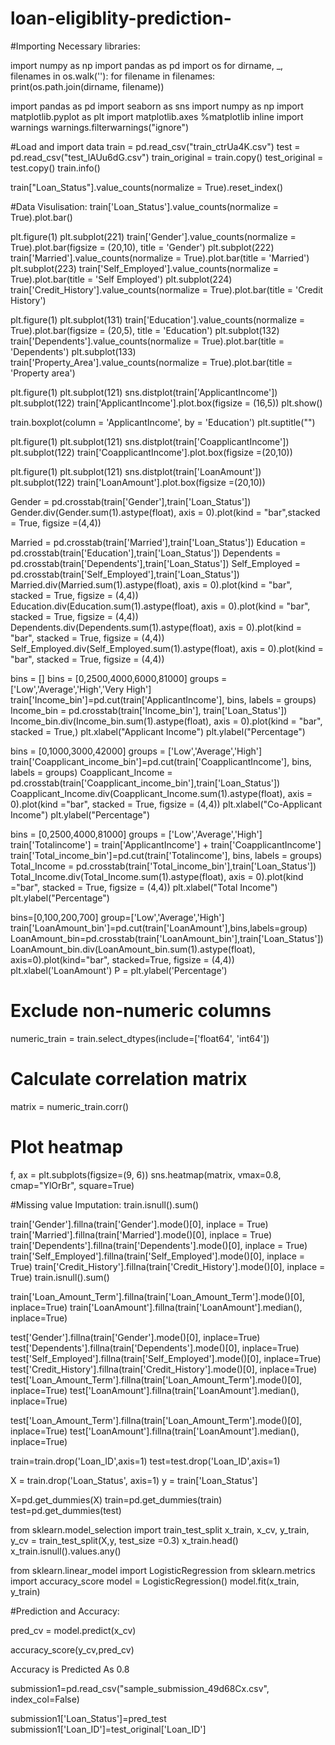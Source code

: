 # loan-eligiblity-prediction-
#Importing Necessary libraries:

import numpy as np 
import pandas as pd 
import os
for dirname, _, filenames in os.walk(''):
for filename in filenames:
print(os.path.join(dirname, filename))

import pandas as pd
import seaborn as sns
import numpy as np
import matplotlib.pyplot as plt
import matplotlib.axes
%matplotlib inline
import warnings
warnings.filterwarnings("ignore")


#Load and import data
train = pd.read_csv("train_ctrUa4K.csv")
test = pd.read_csv("test_lAUu6dG.csv")
train_original = train.copy()
test_original = test.copy()
train.info()




   








train["Loan_Status"].value_counts(normalize = True).reset_index()



  
#Data Visulisation:
train['Loan_Status'].value_counts(normalize = True).plot.bar()
    




plt.figure(1)
plt.subplot(221)
train['Gender'].value_counts(normalize = True).plot.bar(figsize = (20,10), title = 'Gender')
plt.subplot(222)
train['Married'].value_counts(normalize = True).plot.bar(title = 'Married')
plt.subplot(223)
train['Self_Employed'].value_counts(normalize = True).plot.bar(title = 'Self Employed')
plt.subplot(224)
train['Credit_History'].value_counts(normalize = True).plot.bar(title = 'Credit History')



plt.figure(1)
plt.subplot(131)
train['Education'].value_counts(normalize = True).plot.bar(figsize = (20,5), title = 'Education')
plt.subplot(132)
train['Dependents'].value_counts(normalize = True).plot.bar(title = 'Dependents')
plt.subplot(133)
train['Property_Area'].value_counts(normalize = True).plot.bar(title = 'Property area')





plt.figure(1)
plt.subplot(121)
sns.distplot(train['ApplicantIncome'])
plt.subplot(122)
train['ApplicantIncome'].plot.box(figsize = (16,5))
plt.show()


  

train.boxplot(column = 'ApplicantIncome', by = 'Education')
plt.suptitle("")








   




plt.figure(1)
plt.subplot(121)
sns.distplot(train['CoapplicantIncome'])
plt.subplot(122)
train['CoapplicantIncome'].plot.box(figsize =(20,10))

   
plt.figure(1)
plt.subplot(121)
sns.distplot(train['LoanAmount'])
plt.subplot(122)
train['LoanAmount'].plot.box(figsize =(20,10))
   

Gender = pd.crosstab(train['Gender'],train['Loan_Status'])
Gender.div(Gender.sum(1).astype(float), axis = 0).plot(kind = "bar",stacked = True, figsize =(4,4))

   











  
Married = pd.crosstab(train['Married'],train['Loan_Status'])
Education = pd.crosstab(train['Education'],train['Loan_Status'])
Dependents = pd.crosstab(train['Dependents'],train['Loan_Status'])
Self_Employed = pd.crosstab(train['Self_Employed'],train['Loan_Status'])
Married.div(Married.sum(1).astype(float), axis = 0).plot(kind = "bar", stacked = True, figsize = (4,4))
Education.div(Education.sum(1).astype(float), axis = 0).plot(kind = "bar", stacked = True, figsize = (4,4))
Dependents.div(Dependents.sum(1).astype(float), axis = 0).plot(kind = "bar", stacked = True, figsize = (4,4))
Self_Employed.div(Self_Employed.sum(1).astype(float), axis = 0).plot(kind = "bar", stacked = True, figsize = (4,4))

      





         




          







bins = []
bins = [0,2500,4000,6000,81000]
groups = ['Low','Average','High','Very High']
train['Income_bin']=pd.cut(train['ApplicantIncome'], bins, labels = groups)
Income_bin = pd.crosstab(train['Income_bin'], train['Loan_Status'])
Income_bin.div(Income_bin.sum(1).astype(float), axis = 0).plot(kind = "bar", stacked = True,)
plt.xlabel("Applicant Income")
plt.ylabel("Percentage")


      











bins = [0,1000,3000,42000]
groups = ['Low','Average','High']
train['Coapplicant_income_bin']=pd.cut(train['CoapplicantIncome'], bins, labels = groups)
Coapplicant_Income = pd.crosstab(train['Coapplicant_income_bin'],train['Loan_Status'])
Coapplicant_Income.div(Coapplicant_Income.sum(1).astype(float), axis = 0).plot(kind ="bar", stacked = True, figsize = (4,4))
plt.xlabel("Co-Applicant Income")
plt.ylabel("Percentage")




     











bins = [0,2500,4000,81000]
groups = ['Low','Average','High']
train['Totalincome'] = train['ApplicantIncome'] + train['CoapplicantIncome']
train['Total_income_bin']=pd.cut(train['Totalincome'], bins, labels = groups)
Total_Income = pd.crosstab(train['Total_income_bin'],train['Loan_Status'])
Total_Income.div(Total_Income.sum(1).astype(float), axis = 0).plot(kind ="bar", stacked = True, figsize = (4,4))
plt.xlabel("Total Income")
plt.ylabel("Percentage")


      






bins=[0,100,200,700]
group=['Low','Average','High']
train['LoanAmount_bin']=pd.cut(train['LoanAmount'],bins,labels=group)
LoanAmount_bin=pd.crosstab(train['LoanAmount_bin'],train['Loan_Status'])
LoanAmount_bin.div(LoanAmount_bin.sum(1).astype(float), axis=0).plot(kind="bar", stacked=True, figsize = (4,4))
plt.xlabel('LoanAmount')
P = plt.ylabel('Percentage')

     










# Exclude non-numeric columns
numeric_train = train.select_dtypes(include=['float64', 'int64'])

# Calculate correlation matrix
matrix = numeric_train.corr()

# Plot heatmap
f, ax = plt.subplots(figsize=(9, 6))
sns.heatmap(matrix, vmax=0.8, cmap="YlOrBr", square=True)






      













#Missing value Imputation:
train.isnull().sum()







     



train['Gender'].fillna(train['Gender'].mode()[0], inplace = True)
train['Married'].fillna(train['Married'].mode()[0], inplace = True)
train['Dependents'].fillna(train['Dependents'].mode()[0], inplace = True)
train['Self_Employed'].fillna(train['Self_Employed'].mode()[0], inplace = True)
train['Credit_History'].fillna(train['Credit_History'].mode()[0], inplace = True)
train.isnull().sum()





    







train['Loan_Amount_Term'].fillna(train['Loan_Amount_Term'].mode()[0], inplace=True)
train['LoanAmount'].fillna(train['LoanAmount'].median(), inplace=True)


test['Gender'].fillna(train['Gender'].mode()[0], inplace=True)
test['Dependents'].fillna(train['Dependents'].mode()[0], inplace=True)
test['Self_Employed'].fillna(train['Self_Employed'].mode()[0], inplace=True)
test['Credit_History'].fillna(train['Credit_History'].mode()[0], inplace=True)
test['Loan_Amount_Term'].fillna(train['Loan_Amount_Term'].mode()[0], inplace=True)
test['LoanAmount'].fillna(train['LoanAmount'].median(), inplace=True)

test['Loan_Amount_Term'].fillna(train['Loan_Amount_Term'].mode()[0], inplace=True)
test['LoanAmount'].fillna(train['LoanAmount'].median(), inplace=True)


train=train.drop('Loan_ID',axis=1)
test=test.drop('Loan_ID',axis=1)


X = train.drop('Loan_Status', axis=1)
y = train['Loan_Status']



X=pd.get_dummies(X)
train=pd.get_dummies(train)
test=pd.get_dummies(test)

from sklearn.model_selection import train_test_split
x_train, x_cv, y_train, y_cv = train_test_split(X,y, test_size =0.3)
x_train.head()
x_train.isnull().values.any()
    



from sklearn.linear_model import LogisticRegression
from sklearn.metrics import accuracy_score
model = LogisticRegression()
model.fit(x_train, y_train)

    


#Prediction and Accuracy:

pred_cv = model.predict(x_cv)

accuracy_score(y_cv,pred_cv)

Accuracy is Predicted As 0.8

submission1=pd.read_csv("sample_submission_49d68Cx.csv", index_col=False)

submission1['Loan_Status']=pred_test
submission1['Loan_ID']=test_original['Loan_ID']


